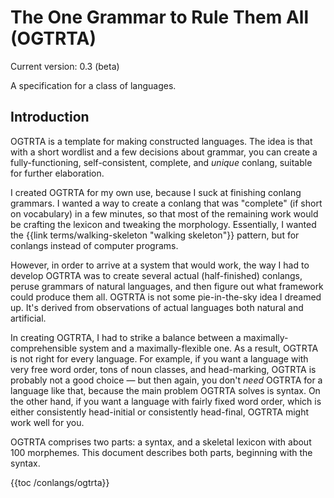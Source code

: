 <style>:root {--body-width: 80em}</style>

# The One Grammar to Rule Them All (OGTRTA)

Current version: 0.3 (beta)

A specification for a class of languages.

## Introduction

OGTRTA is a template for making constructed languages. The idea is that with a short wordlist and a few decisions about grammar, you can create a fully-functioning, self-consistent, complete, and _unique_ conlang, suitable for further elaboration.

I created OGTRTA for my own use, because I suck at finishing conlang grammars. I wanted a way to create a conlang that was "complete" (if short on vocabulary) in a few minutes, so that most of the remaining work would be crafting the lexicon and tweaking the morphology. Essentially, I wanted the {{link terms/walking-skeleton "walking skeleton"}} pattern, but for conlangs instead of computer programs.

However, in order to arrive at a system that would work, the way I had to develop OGTRTA was to create several actual (half-finished) conlangs, peruse grammars of natural languages, and then figure out what framework could produce them all. OGTRTA is not some pie-in-the-sky idea I dreamed up. It's derived from observations of actual languages both natural and artificial.

In creating OGTRTA, I had to strike a balance between a maximally-comprehensible system and a maximally-flexible one. As a result,
OGTRTA is not right for every language. For example, if you want a language with very free word order, tons of noun classes, and head-marking, OGTRTA is probably not a good choice — but then again, you don't _need_ OGTRTA for a language like that, because the main problem OGTRTA solves is syntax. On the other hand, if you want a language with fairly fixed word order, which is either consistently head-initial or consistently head-final, OGTRTA might work well for you.

OGTRTA comprises two parts: a syntax, and a skeletal lexicon with about 100 morphemes. This document describes both parts, beginning with the syntax.

{{toc /conlangs/ogtrta}}

<!--
Sections of the Verdurian reference grammar
-------------------------------------------
Phonology                    out of scope
Consonants                   out of scope
Vowels                       out of scope
Phonotactics                 out of scope
Syllabification              out of scope
Stress                       out of scope
The Alphabet                 out of scope
Diacritics                   out of scope
Capitalization rules         out of scope
Punctuation                  out of scope
Morphology                   -
Verbal morphology            -
Infinitive                   DONE
Person/number endings        DONE
Tensed forms                 DONE
Full examples                -
Irregularities               out of scope
Present tense                DONE
Past and past anterior tense DONE
Future tense                 DONE
Conditional                  DONE
Imperative                   DONE
The classical imperative     DONE
Participles                  DONE
Nominal morphology           -
Cases                        out of scope
Masculine declension         -
Feminine declensions         -
Poetic accusative            -
Final stress                 -
Irregularities               -
Adjectives                   DONE
Articles                     DONE
Personal pronouns            DONE
Relative and interrogative pronouns DONE
Derivational morphology      -
Nominalizations              DONE
Adjectivizations             DONE
Verbalizations               DONE
Compounds                    out of scope
Preposition + verb           -
Two-word compounds           -
Sound patterns               -
Gender adjustment            -
Diminutives and augmentatives -
Parts of speech: User manual -
The verbal system            -
Time                         -
Aspect                       -
Dénuo (habitual)             DONE
Siča (progressive)           DONE
Núnece (closeness to present) DONE
Ya, yatá (completive)        DONE
Za (inceptive)               DONE
The conditional              TODO
Infinitive                   DONE
Participles                  DONE
Past and present             DONE
One who does                 DONE
Gerund                       DONE
Reflexives                   TODO
Valence                      DONE
Reducing valence             DONE
Increasing valence           DONE
Pitfalls                     -
Ditransitives                -
All about nouns              -
Nominative                   -
Accusative                   -
Dative                       -
The dative of relation       -
Genitive                     DONE
Partitive                    -
With locations               TODO
NP order                     -
Nouns on nouns               TODO
Gender mismatches            -
Anaphora                     TODO
Personal pronouns            DONE
Subject position             -
Predicates                   TODO
Object position              -
Pronominal gender            -
Reflexives                   TODO
Each other                   TODO
Impersonal tu                TODO
The formal you               -
Indefinite pronouns          TODO
Determiners                  -
Articles                     DONE
Demonstrative prefixes       TODO
Interrogative kî             TODO
Quantifiers                  TODO
Adjectival anaphora          TODO
Verbal anaphora              TODO
Kies ‘do what’               TODO
Fassec ‘do that’             TODO
Ozë                          TODO
Prepositions                 DONE
Case usage                   -
Prepositional prefixes       -
Numbers                      -
Morphology                   -
Cardinals                    TODO
Mathematical symbols         -
Constructions                -
Sentence order               DONE
Re-ordering                  TODO
Negation                     TODO
Other negative words         TODO
Questions                    -
Yes/no questions             DONE
Interrogative questions      DONE
Adverbials                   TODO
Transformations              TODO
Sentential arguments         DONE
Sentential objects           DONE
Sentential subjects          TODO
Serial verbs and Equi NP deletion -
Whether                      DONE
Nominalization               TODO
Other forms of subordination TODO
Relative clauses             DONE
Subordination using ke       TODO
Other subordinators          TODO
Headless relatives           TODO
Indefinite referents         TODO
Nonrestrictive clauses       TODO
Conditions                   TODO
The use of esli ‘if’         TODO
Implied ‘if’                 TODO
Comparatives                 TODO
Superlatives                 TODO
Fun with esan                TODO
Esan inversion               TODO
Existentials                 TODO
Clefting                     TODO
Other transformations        TODO
Constituent dislocation      TODO
Deletions                    TODO
Sluicing                     TODO
Gapping                      TODO
Stripping                    TODO
Negative raising             TODO
Pronoun hopping              TODO
Že-clefting and raising      TODO
Semantic fields              -
Polite expressions           out of scope
Greetings                    out of scope
Other polite expressions     out of scope
Kinship terms                out of scope
Direct descent               out of scope
Prefixes                     out of scope
Notes                        out of scope
Time                         out of scope
Telling time                 out of scope
Days of the week             out of scope
The year                     out of scope
Other time expressions       out of scope
Weather                      out of scope
Pragmatic particles          TODO
Dialects                     out of scope
Samples                      -
-->